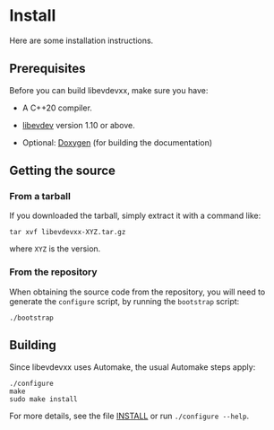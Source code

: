 Install
=======

Here are some installation instructions.


Prerequisites
-------------

Before you can build libevdevxx, make sure you have:

  - A C++20 compiler.
  
  - [libevdev](http://www.freedesktop.org/wiki/Software/libevdev) version 1.10 or above.
  
  - Optional: [Doxygen](http://doxygen.nl/) (for building the documentation)


Getting the source
------------------

### From a tarball ###

If you downloaded the tarball, simply extract it with a command like:

    tar xvf libevdevxx-XYZ.tar.gz

where `XYZ` is the version.

### From the repository ###

When obtaining the source code from the repository, you will need to generate the
`configure` script, by running the `bootstrap` script:

    ./bootstrap


Building
--------

Since libevdevxx uses Automake, the usual Automake steps apply:

    ./configure
    make
    sudo make install

For more details, see the file [INSTALL](../INSTALL) or run `./configure --help`.
